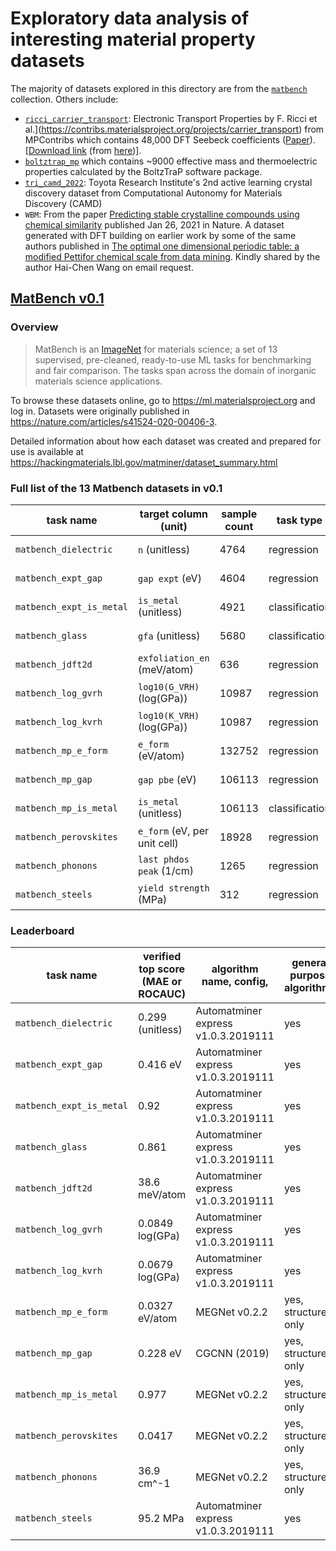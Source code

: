 # Exploratory data analysis of interesting material property datasets

The majority of datasets explored in this directory are from the [`matbench`](https://matbench.materialsproject.org) collection. Others include:

- [`ricci_carrier_transport`](https://hackingmaterials.lbl.gov/matminer/dataset_summary): Electronic Transport Properties by F. Ricci et al.](<https://contribs.materialsproject.org/projects/carrier_transport>) from MPContribs which contains 48,000 DFT Seebeck coefficients ([Paper](https://nature.com/articles/sdata201785)). [[Download link](https://contribs.materialsproject.org/projects/carrier_transport.json.gz) (from [here](https://git.io/JOMwY))].
- [`boltztrap_mp`](https://hackingmaterials.lbl.gov/matminer/dataset_summary) which contains ~9000 effective mass and thermoelectric properties calculated by the BoltzTraP software package.
- [`tri_camd_2022`](https://data.matr.io/7): Toyota Research Institute's 2nd active learning crystal discovery dataset from Computational Autonomy for
Materials Discovery (CAMD)
- `WBM`: From the paper [Predicting stable crystalline compounds using chemical similarity](https://nature.com/articles/s41524-020-00481-6) published Jan 26, 2021 in Nature. A dataset generated with DFT building on earlier work by some of the same authors published in [The optimal one dimensional periodic table: a modified Pettifor chemical scale from data mining](https://doi.org/10.1088/1367-2630/18/9/093011). Kindly shared by the author Hai-Chen Wang on email request.

## [MatBench v0.1](https://matbench.materialsproject.org)

### Overview

> MatBench is an [ImageNet](http://www.image-net.org) for materials science; a set of 13 supervised, pre-cleaned, ready-to-use ML tasks for benchmarking and fair comparison. The tasks span across the domain of inorganic materials science applications.

To browse these datasets online, go to <https://ml.materialsproject.org> and log in.
Datasets were originally published in <https://nature.com/articles/s41524-020-00406-3>.

Detailed information about how each dataset was created and prepared for use is available at <https://hackingmaterials.lbl.gov/matminer/dataset_summary.html>

### Full list of the 13 Matbench datasets in v0.1

| task name                | target column (unit)         | sample count | task type      | input       | links                             |
| ------------------------ | ---------------------------- | ------------ | -------------- | ----------- | --------------------------------- |
| `matbench_dielectric`    | `n` (unitless)               | 4764         | regression     | structure   | [download][1], [interactive][2]   |
| `matbench_expt_gap`      | `gap expt` (eV)              | 4604         | regression     | composition | [download][3], [interactive][4]   |
| `matbench_expt_is_metal` | `is_metal` (unitless)        | 4921         | classification | composition | [download][5], [interactive][6]   |
| `matbench_glass`         | `gfa` (unitless)             | 5680         | classification | composition | [download][7], [interactive][8]   |
| `matbench_jdft2d`        | `exfoliation_en` (meV/atom)  | 636          | regression     | structure   | [download][9], [interactive][10]  |
| `matbench_log_gvrh`      | `log10(G_VRH)` (log(GPa))    | 10987        | regression     | structure   | [download][11], [interactive][12] |
| `matbench_log_kvrh`      | `log10(K_VRH)` (log(GPa))    | 10987        | regression     | structure   | [download][13], [interactive][14] |
| `matbench_mp_e_form`     | `e_form` (eV/atom)           | 132752       | regression     | structure   | [download][15], [interactive][16] |
| `matbench_mp_gap`        | `gap pbe` (eV)               | 106113       | regression     | structure   | [download][17], [interactive][18] |
| `matbench_mp_is_metal`   | `is_metal` (unitless)        | 106113       | classification | structure   | [download][19], [interactive][20] |
| `matbench_perovskites`   | `e_form` (eV, per unit cell) | 18928        | regression     | structure   | [download][21], [interactive][22] |
| `matbench_phonons`       | `last phdos peak` (1/cm)     | 1265         | regression     | structure   | [download][23], [interactive][24] |
| `matbench_steels`        | `yield strength` (MPa)       | 312          | regression     | composition | [download][25], [interactive][26] |

[1]: https://ml.materialsproject.org/projects/matbench_dielectric.json.gz
[2]: https://ml.materialsproject.org/projects/matbench_dielectric
[3]: https://ml.materialsproject.org/projects/matbench_expt_gap.json.gz
[4]: https://ml.materialsproject.org/projects/matbench_expt_gap
[5]: https://ml.materialsproject.org/projects/matbench_expt_is_metal.json.gz
[6]: https://ml.materialsproject.org/projects/matbench_expt_is_metal
[7]: https://ml.materialsproject.org/projects/matbench_glass.json.gz
[8]: https://ml.materialsproject.org/projects/matbench_glass
[9]: https://ml.materialsproject.org/projects/matbench_jdft2d.json.gz
[10]: https://ml.materialsproject.org/projects/matbench_jdft2d
[11]: https://ml.materialsproject.org/projects/matbench_log_gvrh.json.gz
[12]: https://ml.materialsproject.org/projects/matbench_log_gvrh
[13]: https://ml.materialsproject.org/projects/matbench_log_kvrh.json.gz
[14]: https://ml.materialsproject.org/projects/matbench_log_kvrh
[15]: https://ml.materialsproject.org/projects/matbench_mp_e_form.json.gz
[16]: https://ml.materialsproject.org/projects/matbench_mp_e_form
[17]: https://ml.materialsproject.org/projects/matbench_mp_gap.json.gz
[18]: https://ml.materialsproject.org/projects/matbench_mp_gap
[19]: https://ml.materialsproject.org/projects/matbench_mp_is_metal.json.gz
[20]: https://ml.materialsproject.org/projects/matbench_mp_is_metal
[21]: https://ml.materialsproject.org/projects/matbench_perovskites.json.gz
[22]: https://ml.materialsproject.org/projects/matbench_perovskites
[23]: https://ml.materialsproject.org/projects/matbench_phonons.json.gz
[24]: https://ml.materialsproject.org/projects/matbench_phonons
[25]: https://ml.materialsproject.org/projects/matbench_steels.json.gz
[26]: https://ml.materialsproject.org/projects/matbench_steels

### Leaderboard

| task name                | verified top score (MAE or ROCAUC) | algorithm name, config,             | general purpose algorithm? |
| ------------------------ | ---------------------------------- | ----------------------------------- | -------------------------- |
| `matbench_dielectric`    | 0.299 (unitless)                   | Automatminer express v1.0.3.2019111 | yes                        |
| `matbench_expt_gap`      | 0.416 eV                           | Automatminer express v1.0.3.2019111 | yes                        |
| `matbench_expt_is_metal` | 0.92                               | Automatminer express v1.0.3.2019111 | yes                        |
| `matbench_glass`         | 0.861                              | Automatminer express v1.0.3.2019111 | yes                        |
| `matbench_jdft2d`        | 38.6 meV/atom                      | Automatminer express v1.0.3.2019111 | yes                        |
| `matbench_log_gvrh`      | 0.0849 log(GPa)                    | Automatminer express v1.0.3.2019111 | yes                        |
| `matbench_log_kvrh`      | 0.0679 log(GPa)                    | Automatminer express v1.0.3.2019111 | yes                        |
| `matbench_mp_e_form`     | 0.0327 eV/atom                     | MEGNet v0.2.2                       | yes, structure only        |
| `matbench_mp_gap`        | 0.228 eV                           | CGCNN (2019)                        | yes, structure only        |
| `matbench_mp_is_metal`   | 0.977                              | MEGNet v0.2.2                       | yes, structure only        |
| `matbench_perovskites`   | 0.0417                             | MEGNet v0.2.2                       | yes, structure only        |
| `matbench_phonons`       | 36.9 cm^-1                         | MEGNet v0.2.2                       | yes, structure only        |
| `matbench_steels`        | 95.2 MPa                           | Automatminer express v1.0.3.2019111 | yes                        |
